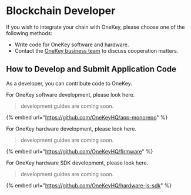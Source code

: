 # Blockchain Developer

If you wish to integrate your chain with OneKey, please choose one of the following methods:

* Write code for OneKey software and hardware.
* Contact the [OneKey business team](https://discord.com/invite/onekey) to discuss cooperation matters.

## How to Develop and Submit Application Code

As a developer, you can contribute code to OneKey.&#x20;



For OneKey software development, please look here.

> development guides are coming soon.

{% embed url="https://github.com/OneKeyHQ/app-monorepo" %}

For OneKey hardware development, please look here.

> development guides are coming soon.

{% embed url="https://github.com/OneKeyHQ/firmware" %}

For OneKey hardware SDK development, please look here.

> development guides are coming soon.

{% embed url="https://github.com/OneKeyHQ/hardware-js-sdk" %}
